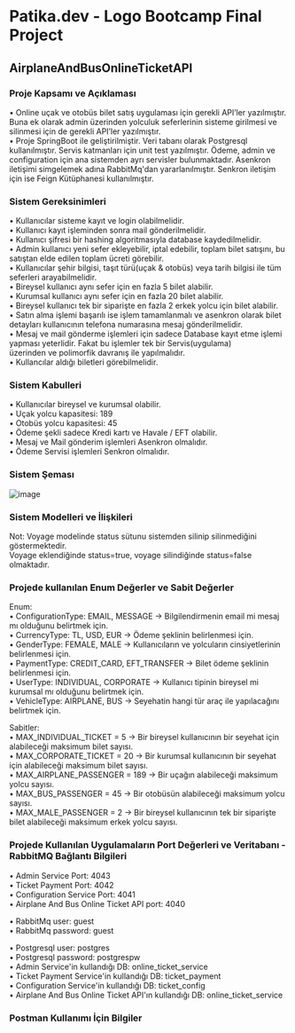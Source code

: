 # Patika.dev - Logo Bootcamp Final Project
## AirplaneAndBusOnlineTicketAPI

### Proje Kapsamı ve Açıklaması
• Online uçak ve otobüs bilet satış uygulaması için gerekli API’ler yazılmıştır. 
Buna ek olarak admin üzerinden yolculuk seferlerinin sisteme girilmesi ve silinmesi için de gerekli 
API’ler yazılmıştır.  
• Proje SpringBoot ile geliştirilmiştir. Veri tabanı olarak Postgresql kullanılmıştır. Servis katmanları için unit test yazılmıştır.
Ödeme, admin ve configuration için ana sistemden ayrı servisler bulunmaktadır. Asenkron iletişimi simgelemek adına RabbitMq'dan yararlanılmıştır. Senkron iletişim için ise Feign Kütüphanesi kullanılmıştır.

### Sistem Gereksinimleri
• Kullanıcılar sisteme kayıt ve login olabilmelidir.  
• Kullanıcı kayıt işleminden sonra mail gönderilmelidir.  
• Kullanıcı şifresi bir hashing algoritmasıyla database kaydedilmelidir.  
• Admin kullanıcı yeni sefer ekleyebilir, iptal edebilir, toplam bilet satışını, bu satıştan elde edilen toplam ücreti görebilir.  
• Kullanıcılar şehir bilgisi, taşıt türü(uçak & otobüs) veya tarih bilgisi ile tüm seferleri arayabilmelidir.  
• Bireysel kullanıcı aynı sefer için en fazla 5 bilet alabilir.  
• Kurumsal kullanıcı aynı sefer için en fazla 20 bilet alabilir.  
• Bireysel kullanıcı tek bir siparişte en fazla 2 erkek yolcu için bilet alabilir.  
• Satın alma işlemi başarılı ise işlem tamamlanmalı ve asenkron olarak bilet detayları kullanıcının telefona numarasına mesaj gönderilmelidir.  
• Mesaj ve mail gönderme işlemleri için sadece Database kayıt etme işlemi yapması yeterlidir. Fakat bu işlemler tek bir Servis(uygulama)   
üzerinden ve polimorfik davranış ile yapılmalıdır.  
• Kullancılar aldığı biletleri görebilmelidir.
  
### Sistem Kabulleri
• Kullanıcılar bireysel ve kurumsal olabilir.  
• Uçak yolcu kapasitesi: 189  
• Otobüs yolcu kapasitesi: 45  
• Ödeme şekli sadece Kredi kartı ve Havale / EFT olabilir.  
• Mesaj ve Mail gönderim işlemleri Asenkron olmalıdır.  
• Ödeme Servisi işlemleri Senkron olmalıdır.  
  
### Sistem Şeması

![image](https://user-images.githubusercontent.com/97917750/182848997-847e306a-d68d-4a15-a13f-1198d0a34d9b.png)

### Sistem Modelleri ve İlişkileri

Not: Voyage modelinde status sütunu sistemden silinip silinmediğini göstermektedir.  
Voyage eklendiğinde status=true, voyage silindiğinde status=false olmaktadır.  

### Projede kullanılan Enum Değerler ve Sabit Değerler

Enum:  
• ConfigurationType: EMAIL, MESSAGE -> Bilgilendirmenin email mi mesaj mı olduğunu belirtmek için.  
• CurrencyType: TL, USD, EUR -> Ödeme şeklinin belirlenmesi için.  
• GenderType: FEMALE, MALE -> Kullanıcıların ve yolcuların cinsiyetlerinin belirlenmesi için.  
• PaymentType: CREDIT_CARD, EFT_TRANSFER -> Bilet ödeme şeklinin belirlenmesi için.  
• UserType: INDIVIDUAL, CORPORATE -> Kullanıcı tipinin bireysel mi kurumsal mı olduğunu belirtmek için.  
• VehicleType: AIRPLANE, BUS -> Seyehatin hangi tür araç ile yapılacağını belirtmek için.  
  
Sabitler:  
• MAX_INDIVIDUAL_TICKET = 5 -> Bir bireysel kullanıcının bir seyehat için alabileceği maksimum bilet sayısı.  
• MAX_CORPORATE_TICKET = 20 -> Bir kurumsal kullanıcının bir seyehat için alabileceği maksimum bilet sayısı.  
• MAX_AIRPLANE_PASSENGER = 189 -> Bir uçağın alabileceği maksimum yolcu sayısı.  
• MAX_BUS_PASSENGER = 45 -> Bir otobüsün alabileceği maksimum yolcu sayısı.  
• MAX_MALE_PASSENGER = 2 -> Bir bireysel kullanıcının tek bir siparişte bilet alabileceği maksimum erkek yolcu sayısı.  
  
    
### Projede Kullanılan Uygulamaların Port Değerleri ve Veritabanı - RabbitMQ Bağlantı Bilgileri

• Admin Service Port: 4043  
• Ticket Payment Port: 4042  
• Configuration Service Port: 4041  
• Airplane And Bus Online Ticket API port: 4040  
  
  • RabbitMq user: guest  
  • RabbitMq password: guest  
  
  • Postgresql user: postgres  
  • Postgresql password: postgrespw    
  • Admin Service'in kullandığı DB: online_ticket_service  
  • Ticket Payment Service'in kullandığı DB: ticket_payment  
  • Configuration Service'in kullandığı DB: ticket_config  
  • Airplane And Bus Online Ticket API'ın kullandığı DB: online_ticket_service  

### Postman Kullanımı İçin Bilgiler


